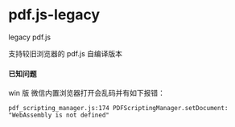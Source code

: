 # pdf.js-legacy
legacy pdf.js


支持较旧浏览器的 pdf.js 自编译版本

#### 已知问题
win 版 微信内置浏览器打开会乱码并有如下报错：
```
pdf_scripting_manager.js:174 PDFScriptingManager.setDocument: "WebAssembly is not defined"
```
